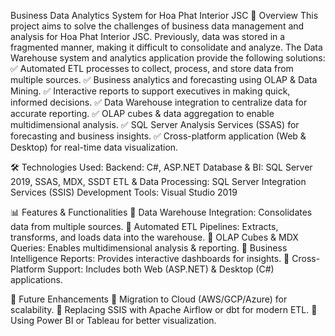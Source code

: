 Business Data Analytics System for Hoa Phat Interior JSC
📌 Overview
This project aims to solve the challenges of business data management and analysis for Hoa Phat Interior JSC. Previously, data was stored in a fragmented manner, making it difficult to consolidate and analyze. The Data Warehouse system and analytics application provide the following solutions:
✅ Automated ETL processes to collect, process, and store data from multiple sources.
✅ Business analytics and forecasting using OLAP & Data Mining.
✅ Interactive reports to support executives in making quick, informed decisions.
✅ Data Warehouse integration to centralize data for accurate reporting.
✅ OLAP cubes & data aggregation to enable multidimensional analysis.
✅ SQL Server Analysis Services (SSAS) for forecasting and business insights.
✅ Cross-platform application (Web & Desktop) for real-time data visualization.

🛠 Technologies Used:
Backend: C#, ASP.NET
Database & BI: SQL Server 2019, SSAS, MDX, SSDT
ETL & Data Processing: SQL Server Integration Services (SSIS)
Development Tools: Visual Studio 2019

📊 Features & Functionalities
🔹 Data Warehouse Integration: Consolidates data from multiple sources.
🔹 Automated ETL Pipelines: Extracts, transforms, and loads data into the warehouse.
🔹 OLAP Cubes & MDX Queries: Enables multidimensional analysis & reporting.
🔹 Business Intelligence Reports: Provides interactive dashboards for insights.
🔹 Cross-Platform Support: Includes both Web (ASP.NET) & Desktop (C#) applications.

📢 Future Enhancements
🚀 Migration to Cloud (AWS/GCP/Azure) for scalability.
🚀 Replacing SSIS with Apache Airflow or dbt for modern ETL.
🚀 Using Power BI or Tableau for better visualization.
